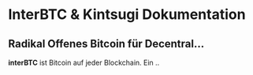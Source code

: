 # InterBTC & Kintsugi Dokumentation

## Radikal Offenes Bitcoin für Decentral...

**interBTC** ist Bitcoin auf jeder Blockchain. Ein ..